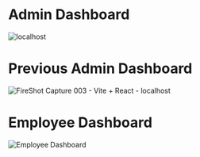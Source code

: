 # Admin Dashboard
![localhost](https://github.com/user-attachments/assets/f1dc930c-5482-4a5c-998b-cb1c647615e4)

# Previous Admin Dashboard
![FireShot Capture 003 - Vite + React - localhost](https://github.com/user-attachments/assets/b70314ad-72ef-495b-82c4-c9d9ce91ab71)


# Employee Dashboard

![Employee Dashboard](https://github.com/user-attachments/assets/703e209f-9e3e-4b0c-b0d6-a1baa71f9bb6)
